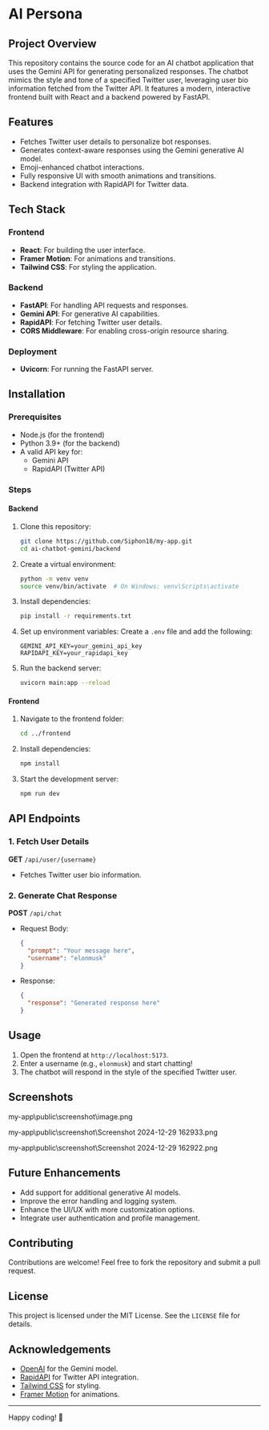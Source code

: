 # AI Persona

## Project Overview
This repository contains the source code for an AI chatbot application that uses the Gemini API for generating personalized responses. The chatbot mimics the style and tone of a specified Twitter user, leveraging user bio information fetched from the Twitter API. It features a modern, interactive frontend built with React and a backend powered by FastAPI.

## Features
- Fetches Twitter user details to personalize bot responses.
- Generates context-aware responses using the Gemini generative AI model.
- Emoji-enhanced chatbot interactions.
- Fully responsive UI with smooth animations and transitions.
- Backend integration with RapidAPI for Twitter data.

## Tech Stack
### Frontend
- **React**: For building the user interface.
- **Framer Motion**: For animations and transitions.
- **Tailwind CSS**: For styling the application.

### Backend
- **FastAPI**: For handling API requests and responses.
- **Gemini API**: For generative AI capabilities.
- **RapidAPI**: For fetching Twitter user details.
- **CORS Middleware**: For enabling cross-origin resource sharing.

### Deployment
- **Uvicorn**: For running the FastAPI server.

## Installation

### Prerequisites
- Node.js (for the frontend)
- Python 3.9+ (for the backend)
- A valid API key for:
  - Gemini API
  - RapidAPI (Twitter API)

### Steps

#### Backend
1. Clone this repository:
    ```bash
    git clone https://github.com/Siphon18/my-app.git
    cd ai-chatbot-gemini/backend
    ```
2. Create a virtual environment:
    ```bash
    python -m venv venv
    source venv/bin/activate  # On Windows: venv\Scripts\activate
    ```
3. Install dependencies:
    ```bash
    pip install -r requirements.txt
    ```
4. Set up environment variables:
    Create a `.env` file and add the following:
    ```env
    GEMINI_API_KEY=your_gemini_api_key
    RAPIDAPI_KEY=your_rapidapi_key
    ```
5. Run the backend server:
    ```bash
    uvicorn main:app --reload
    ```

#### Frontend
1. Navigate to the frontend folder:
    ```bash
    cd ../frontend
    ```
2. Install dependencies:
    ```bash
    npm install
    ```
3. Start the development server:
    ```bash
    npm run dev
    ```

## API Endpoints

### 1. Fetch User Details
**GET** `/api/user/{username}`
- Fetches Twitter user bio information.

### 2. Generate Chat Response
**POST** `/api/chat`
- Request Body:
    ```json
    {
      "prompt": "Your message here",
      "username": "elonmusk"
    }
    ```
- Response:
    ```json
    {
      "response": "Generated response here"
    }
    ```

## Usage
1. Open the frontend at `http://localhost:5173`.
2. Enter a username (e.g., `elonmusk`) and start chatting!
3. The chatbot will respond in the style of the specified Twitter user.

## Screenshots
my-app\public\screenshot\image.png

my-app\public\screenshot\Screenshot 2024-12-29 162933.png

my-app\public\screenshot\Screenshot 2024-12-29 162922.png


## Future Enhancements
- Add support for additional generative AI models.
- Improve the error handling and logging system.
- Enhance the UI/UX with more customization options.
- Integrate user authentication and profile management.

## Contributing
Contributions are welcome! Feel free to fork the repository and submit a pull request.

## License
This project is licensed under the MIT License. See the `LICENSE` file for details.

## Acknowledgements
- [OpenAI](https://openai.com/) for the Gemini model.
- [RapidAPI](https://rapidapi.com/) for Twitter API integration.
- [Tailwind CSS](https://tailwindcss.com/) for styling.
- [Framer Motion](https://www.framer.com/motion/) for animations.

---
Happy coding! 🚀

